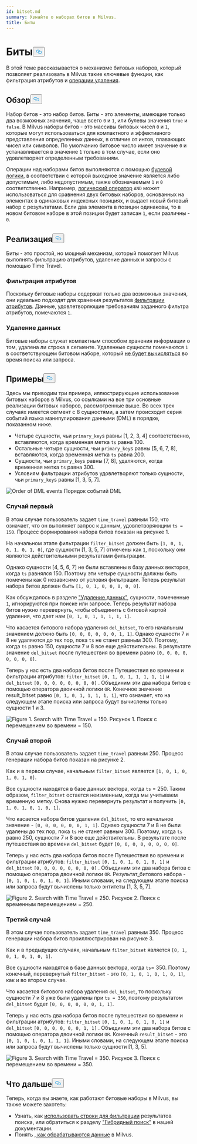 ```yaml
---
id: bitset.md
summary: Узнайте о наборах битов в Milvus.
title: Биты
---
```

<h1 id="Bitset" class="common-anchor-header">Биты<button data-href="#Bitset" class="anchor-icon" translate="no">
      <svg translate="no"
        aria-hidden="true"
        focusable="false"
        height="20"
        version="1.1"
        viewBox="0 0 16 16"
        width="16"
      >
        <path
          fill="#0092E4"
          fill-rule="evenodd"
          d="M4 9h1v1H4c-1.5 0-3-1.69-3-3.5S2.55 3 4 3h4c1.45 0 3 1.69 3 3.5 0 1.41-.91 2.72-2 3.25V8.59c.58-.45 1-1.27 1-2.09C10 5.22 8.98 4 8 4H4c-.98 0-2 1.22-2 2.5S3 9 4 9zm9-3h-1v1h1c1 0 2 1.22 2 2.5S13.98 12 13 12H9c-.98 0-2-1.22-2-2.5 0-.83.42-1.64 1-2.09V6.25c-1.09.53-2 1.84-2 3.25C6 11.31 7.55 13 9 13h4c1.45 0 3-1.69 3-3.5S14.5 6 13 6z"
        ></path>
      </svg>
    </button></h1><p>В этой теме рассказывается о механизме битовых наборов, который позволяет реализовать в Milvus такие ключевые функции, как фильтрация атрибутов и <a href="https://milvus.io/blog/2022-02-07-how-milvus-deletes-streaming-data-in-distributed-cluster.md">операции удаления</a>.</p>
<h2 id="Overview" class="common-anchor-header">Обзор<button data-href="#Overview" class="anchor-icon" translate="no">
      <svg translate="no"
        aria-hidden="true"
        focusable="false"
        height="20"
        version="1.1"
        viewBox="0 0 16 16"
        width="16"
      >
        <path
          fill="#0092E4"
          fill-rule="evenodd"
          d="M4 9h1v1H4c-1.5 0-3-1.69-3-3.5S2.55 3 4 3h4c1.45 0 3 1.69 3 3.5 0 1.41-.91 2.72-2 3.25V8.59c.58-.45 1-1.27 1-2.09C10 5.22 8.98 4 8 4H4c-.98 0-2 1.22-2 2.5S3 9 4 9zm9-3h-1v1h1c1 0 2 1.22 2 2.5S13.98 12 13 12H9c-.98 0-2-1.22-2-2.5 0-.83.42-1.64 1-2.09V6.25c-1.09.53-2 1.84-2 3.25C6 11.31 7.55 13 9 13h4c1.45 0 3-1.69 3-3.5S14.5 6 13 6z"
        ></path>
      </svg>
    </button></h2><p>Набор битов - это набор битов. Биты - это элементы, имеющие только два возможных значения, чаще всего <code translate="no">0</code> и <code translate="no">1</code>, или булевы значения <code translate="no">true</code> и <code translate="no">false</code>. В Milvus наборы битов - это массивы битовых чисел <code translate="no">0</code> и <code translate="no">1</code>, которые могут использоваться для компактного и эффективного представления определенных данных, в отличие от интов, плавающих чисел или символов. По умолчанию битовое число имеет значение <code translate="no">0</code> и устанавливается в значение <code translate="no">1</code> только в том случае, если оно удовлетворяет определенным требованиям.</p>
<p>Операции над наборами битов выполняются с помощью <a href="/docs/ru/boolean.md">булевой логики</a>, в соответствии с которой выходное значение является либо допустимым, либо недопустимым, также обозначаемым <code translate="no">1</code> и <code translate="no">0</code> соответственно. Например, <a href="https://milvus.io/docs/v2.1.x/boolean.md#Logical-operators">логический оператор</a> <code translate="no">AND</code> может использоваться для сравнения двух битовых наборов, основанных на элементах в одинаковых индексных позициях, и выдает новый битовый набор с результатами. Если два элемента в позиции одинаковы, то в новом битовом наборе в этой позиции будет записан <code translate="no">1</code>, если различны - <code translate="no">0</code>.</p>
<h2 id="Implementation" class="common-anchor-header">Реализация<button data-href="#Implementation" class="anchor-icon" translate="no">
      <svg translate="no"
        aria-hidden="true"
        focusable="false"
        height="20"
        version="1.1"
        viewBox="0 0 16 16"
        width="16"
      >
        <path
          fill="#0092E4"
          fill-rule="evenodd"
          d="M4 9h1v1H4c-1.5 0-3-1.69-3-3.5S2.55 3 4 3h4c1.45 0 3 1.69 3 3.5 0 1.41-.91 2.72-2 3.25V8.59c.58-.45 1-1.27 1-2.09C10 5.22 8.98 4 8 4H4c-.98 0-2 1.22-2 2.5S3 9 4 9zm9-3h-1v1h1c1 0 2 1.22 2 2.5S13.98 12 13 12H9c-.98 0-2-1.22-2-2.5 0-.83.42-1.64 1-2.09V6.25c-1.09.53-2 1.84-2 3.25C6 11.31 7.55 13 9 13h4c1.45 0 3-1.69 3-3.5S14.5 6 13 6z"
        ></path>
      </svg>
    </button></h2><p>Биты - это простой, но мощный механизм, который помогает Milvus выполнять фильтрацию атрибутов, удаление данных и запросы с помощью Time Travel.</p>
<h3 id="Attribute-filtering" class="common-anchor-header">Фильтрация атрибутов</h3><p>Поскольку битовые наборы содержат только два возможных значения, они идеально подходят для хранения результатов <a href="https://milvus.io/docs/v2.1.x/hybridsearch.md">фильтрации атрибутов</a>. Данные, удовлетворяющие требованиям заданного фильтра атрибутов, помечаются <code translate="no">1</code>.</p>
<h3 id="Data-deletion" class="common-anchor-header">Удаление данных</h3><p>Битовые наборы служат компактным способом хранения информации о том, удалена ли строка в сегменте. Удаленные сущности помечаются <code translate="no">1</code> в соответствующем битовом наборе, который <a href="https://milvus.io/blog/deleting-data-in-milvus.md">не будет вычисляться</a> во время поиска или запроса.</p>
<h2 id="Examples" class="common-anchor-header">Примеры<button data-href="#Examples" class="anchor-icon" translate="no">
      <svg translate="no"
        aria-hidden="true"
        focusable="false"
        height="20"
        version="1.1"
        viewBox="0 0 16 16"
        width="16"
      >
        <path
          fill="#0092E4"
          fill-rule="evenodd"
          d="M4 9h1v1H4c-1.5 0-3-1.69-3-3.5S2.55 3 4 3h4c1.45 0 3 1.69 3 3.5 0 1.41-.91 2.72-2 3.25V8.59c.58-.45 1-1.27 1-2.09C10 5.22 8.98 4 8 4H4c-.98 0-2 1.22-2 2.5S3 9 4 9zm9-3h-1v1h1c1 0 2 1.22 2 2.5S13.98 12 13 12H9c-.98 0-2-1.22-2-2.5 0-.83.42-1.64 1-2.09V6.25c-1.09.53-2 1.84-2 3.25C6 11.31 7.55 13 9 13h4c1.45 0 3-1.69 3-3.5S14.5 6 13 6z"
        ></path>
      </svg>
    </button></h2><p>Здесь мы приводим три примера, иллюстрирующие использование битовых наборов в Milvus, со ссылками на все три основные реализации битовых наборов, рассмотренные выше. Во всех трех случаях имеется сегмент с 8 сущностями, а затем происходит серия событий языка манипулирования данными (DML) в порядке, показанном ниже.</p>
<ul>
<li>Четыре сущности, чьи <code translate="no">primary_key</code>s равны [1, 2, 3, 4] соответственно, вставляются, когда временная метка <code translate="no">ts</code> равна 100.</li>
<li>Остальные четыре сущности, чьи <code translate="no">primary_key</code>s равны [5, 6, 7, 8], вставляются, когда временная метка <code translate="no">ts</code> равна 200.</li>
<li>Сущности, чьи <code translate="no">primary_key</code>s равны [7, 8], удаляются, когда временная метка <code translate="no">ts</code> равна 300.</li>
<li>Условиям фильтрации атрибутов удовлетворяют только сущности, чьи <code translate="no">primary_key</code>s равны [1, 3, 5, 7].</li>
</ul>
<p>
  
   <span class="img-wrapper"> <img translate="no" src="/docs/v2.6.x/assets/bitset_0.svg" alt="Order of DML events" class="doc-image" id="order-of-dml-events" />
   </span> <span class="img-wrapper"> <span>Порядок событий DML</span> </span></p>
<h3 id="Case-one" class="common-anchor-header">Случай первый</h3><p>В этом случае пользователь задает <code translate="no">time_travel</code> равным 150, что означает, что он выполняет запрос к данным, удовлетворяющим <code translate="no">ts = 150</code>. Процесс формирования набора битов показан на рисунке 1.</p>
<p>На начальном этапе фильтрации <code translate="no">filter_bitset</code> должен быть <code translate="no">[1, 0, 1, 0, 1, 0, 1, 0]</code>, где сущности [1, 3, 5, 7] отмечены как <code translate="no">1</code>, поскольку они являются действительными результатами фильтрации.</p>
<p>Однако сущности [4, 5, 6, 7] не были вставлены в базу данных векторов, когда <code translate="no">ts</code> равнялся 150. Поэтому эти четыре сущности должны быть помечены как 0 независимо от условия фильтрации. Теперь результат набора битов должен быть <code translate="no">[1, 0, 1, 0, 0, 0, 0, 0]</code>.</p>
<p>Как обсуждалось в разделе <a href="#data-deletion">"Удаление данных"</a>, сущности, помеченные <code translate="no">1</code>, игнорируются при поиске или запросе. Теперь результат набора битов нужно перевернуть, чтобы объединить с битовой картой удаления, что дает нам <code translate="no">[0, 1, 0, 1, 1, 1, 1, 1]</code>.</p>
<p>Что касается битового набора удаления <code translate="no">del_bitset</code>, то его начальным значением должно быть <code translate="no">[0, 0, 0, 0, 0, 0, 1, 1]</code>. Однако сущности 7 и 8 не удаляются до тех пор, пока <code translate="no">ts</code> не станет равным 300. Поэтому, когда <code translate="no">ts</code> равно 150, сущности 7 и 8 все еще действительны. В результате значение <code translate="no">del_bitset</code> после путешествия во времени равно <code translate="no">[0, 0, 0, 0, 0, 0, 0, 0]</code>.</p>
<p>Теперь у нас есть два набора битов после Путешествия во времени и фильтрации атрибутов: <code translate="no">filter_bitset</code> <code translate="no">[0, 1, 0, 1, 1, 1, 1, 1]</code> и <code translate="no">del_bitset</code> <code translate="no">[0, 0, 0, 0, 0, 0, 0, 0]</code> .  Объединим эти два набора битов с помощью оператора двоичной логики <code translate="no">OR</code>. Конечное значение result_bitset равно <code translate="no">[0, 1, 0, 1, 1, 1, 1, 1]</code>, что означает, что на следующем этапе поиска или запроса будут вычислены только сущности 1 и 3.</p>
<p>
 <span class="img-wrapper">
   <img translate="no" src="/docs/v2.6.x/assets/bitset_1.jpg" alt="Figure 1. Search with Time Travel = 150." class="doc-image" id="figure-1.-search-with-time-travel-=-150." />
   <span>Рисунок 1. Поиск с перемещением во времени = 150</span>. </span></p>
<h3 id="Case-two" class="common-anchor-header">Случай второй</h3><p>В этом случае пользователь задает <code translate="no">time_travel</code> равным 250. Процесс генерации набора битов показан на рисунке 2.</p>
<p>Как и в первом случае, начальным <code translate="no">filter_bitset</code> является <code translate="no">[1, 0, 1, 0, 1, 0, 1, 0]</code>.</p>
<p>Все сущности находятся в базе данных вектора, когда <code translate="no">ts</code> = 250. Таким образом, <code translate="no">filter_bitset</code> остается неизменным, когда мы учитываем временную метку. Снова нужно перевернуть результат и получить <code translate="no">[0, 1, 0, 1, 0, 1, 0, 1]</code>.</p>
<p>Что касается набора битов удаления <code translate="no">del_bitset</code>, то его начальное значение - <code translate="no">[0, 0, 0, 0, 0, 0, 1, 1]</code>. Однако сущности 7 и 8 не были удалены до тех пор, пока <code translate="no">ts</code> не станет равным 300. Поэтому, когда <code translate="no">ts</code> равно 250, сущности 7 и 8 все еще действительны. В результате после путешествия во времени <code translate="no">del_bitset</code> будет <code translate="no">[0, 0, 0, 0, 0, 0, 0, 0]</code>.</p>
<p>Теперь у нас есть два набора битов после Путешествия во времени и фильтрации атрибутов: <code translate="no">filter_bitset</code> <code translate="no">[0, 1, 0, 1, 0, 1, 0, 1]</code> и <code translate="no">del_bitset</code> <code translate="no">[0, 0, 0, 0, 0, 0, 0, 0]</code> . Объединим эти два набора битов с помощью оператора двоичной логики <code translate="no">OR</code>. Результат_битового набора - <code translate="no">[0, 1, 0, 1, 0, 1, 0, 1]</code>. Иными словами, на следующем этапе поиска или запроса будут вычислены только энтитеты [1, 3, 5, 7].</p>
<p>
 <span class="img-wrapper">
   <img translate="no" src="/docs/v2.6.x/assets/bitset_2.jpg" alt="Figure 2. Search with Time Travel = 250." class="doc-image" id="figure-2.-search-with-time-travel-=-250." />
   <span>Рисунок 2. Поиск с временным перемещением = 250</span>. </span></p>
<h3 id="Case-three" class="common-anchor-header">Третий случай</h3><p>В этом случае пользователь задает <code translate="no">time_travel</code> равным 350. Процесс генерации набора битов проиллюстрирован на рисунке 3.</p>
<p>Как и в предыдущих случаях, начальным <code translate="no">filter_bitset</code> является <code translate="no">[0, 1, 0, 1, 0, 1, 0, 1]</code>.</p>
<p>Все сущности находятся в базе данных вектора, когда <code translate="no">ts</code>= 350. Поэтому конечный, перевернутый <code translate="no">filter_bitset</code> - это <code translate="no">[0, 1, 0, 1, 0, 1, 0, 1]</code>, как и во втором случае.</p>
<p>Что касается битового набора удаления <code translate="no">del_bitset</code>, то поскольку сущности 7 и 8 уже были удалены при <code translate="no">ts = 350</code>, поэтому результатом <code translate="no">del_bitset</code> будет <code translate="no">[0, 0, 0, 0, 0, 0, 1, 1]</code>.</p>
<p>Теперь у нас есть два набора битов после путешествия во времени и фильтрации атрибутов: <code translate="no">filter_bitset</code> <code translate="no">[0, 1, 0, 1, 0, 1, 0, 1]</code> и <code translate="no">del_bitset</code> <code translate="no">[0, 0, 0, 0, 0, 0, 1, 1]</code> .  Объединим эти два набора битов с помощью оператора двоичной логики <code translate="no">OR</code>. Конечный <code translate="no">result_bitset</code> - это <code translate="no">[0, 1, 0, 1, 0, 1, 1, 1]</code>. Иными словами, на следующем этапе поиска или запроса будут вычислены только сущности [1, 3, 5].</p>
<p>
 <span class="img-wrapper">
   <img translate="no" src="/docs/v2.6.x/assets/bitset_3.jpg" alt="Figure 3. Search with Time Travel = 350." class="doc-image" id="figure-3.-search-with-time-travel-=-350." />
   <span>Рисунок 3. Поиск с перемещением во времени = 350</span>. </span></p>
<h2 id="Whats-next" class="common-anchor-header">Что дальше<button data-href="#Whats-next" class="anchor-icon" translate="no">
      <svg translate="no"
        aria-hidden="true"
        focusable="false"
        height="20"
        version="1.1"
        viewBox="0 0 16 16"
        width="16"
      >
        <path
          fill="#0092E4"
          fill-rule="evenodd"
          d="M4 9h1v1H4c-1.5 0-3-1.69-3-3.5S2.55 3 4 3h4c1.45 0 3 1.69 3 3.5 0 1.41-.91 2.72-2 3.25V8.59c.58-.45 1-1.27 1-2.09C10 5.22 8.98 4 8 4H4c-.98 0-2 1.22-2 2.5S3 9 4 9zm9-3h-1v1h1c1 0 2 1.22 2 2.5S13.98 12 13 12H9c-.98 0-2-1.22-2-2.5 0-.83.42-1.64 1-2.09V6.25c-1.09.53-2 1.84-2 3.25C6 11.31 7.55 13 9 13h4c1.45 0 3-1.69 3-3.5S14.5 6 13 6z"
        ></path>
      </svg>
    </button></h2><p>Теперь, когда вы знаете, как работают битовые наборы в Milvus, вы также можете захотеть:</p>
<ul>
<li>Узнать, как <a href="https://milvus.io/blog/2022-08-08-How-to-use-string-data-to-empower-your-similarity-search-applications.md">использовать строки для фильтрации</a> результатов поиска, или обратиться к разделу <a href="https://milvus.io/docs/hybridsearch.md">"Гибридный поиск"</a> в нашей документации.</li>
<li>Понять <a href="https://milvus.io/docs/v2.1.x/data_processing.md">, как обрабатываются данные</a> в Milvus.</li>
</ul>
